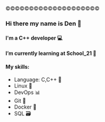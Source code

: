 ©©©©©©©©©©©©©©©©©©©©
### Hi there my name is Den 👋
#### I'm a C++ developer 💻
#### I’m currently learning at School_21 🏫
#### My skills:
- Language: C,C++ 🐘
- Linux 🐧
- DevOps 📊
- Git 🌿
- Docker 🐳
- SQL 🗃️

<!--
**DanyaKalinkov/DanyaKalinkov** is a ✨ _special_ ✨ repository because its `README.md` (this file) appears on your GitHub profile.

Here are some ideas to get you started:

- 🔭 I’m currently working on ...
- 🌱 I’m currently learning...
- 👯 I’m looking to collaborate on ...
- 🤔 I’m looking for help with ...
- 💬 Ask me about ...
- 📫 How to reach me: ...
- 😄 Pronouns: ...
- ⚡ Fun fact: ...
-->
